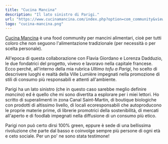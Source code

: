 ```yaml
---
title: "Cucina Mancina"
description: "Il lato sinistro di Parigi."
url: "https://www.cucinamancina.com/index.php?option=com_community&view=profile&userid=1049&Itemid=173"
logo: "cucina-mancina.png"
---
```


[Cucina Mancina](https://www.cucinamancina.com) è una food community per mancini alimentari, cioè per tutti coloro che non seguono l'alimentazione tradizionale (per necessità o per scelta personale).

All'epoca di questa collaborazione con Flavia Giordano e Lorenza Dadduzio, le due fondatrici del progetto, vivevo e lavoravo nella capitale francese. Ecco perché, all'interno della mia rubrica *Ultimo tofu a Parigi*, ho scelto di descrivere luoghi e realtà della Ville Lumière impegnati nella promozione di stili di consumo più responsabili e attenti all'ambiente.

Parigi ha un lato sinistro (che in questo caso sarebbe meglio definire *mancino*) ed è quello che mi sono divertita a esplorare per i miei lettori.
Ho scritto di superalimenti in zona Canal Saint-Martin, di boutique biologiche con prodotti di altissimo livello, di locali ecoresponsabili che autoproducono le proprie materie prime, di librerie promotrici della sostenibilità, di mercati all'aperto e di foodlab impegnati nella diffusione di un consumo più etico.

Parigi non può certo dirsi 100% green, eppure è sede di una bellissima rivoluzione che parte dal basso e coinvolge sempre più persone di ogni età e ceto sociale.
Per un po' ne sono stata testimone!
